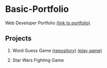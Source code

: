# Basic-Portfolio
Web Developer Portfolio [(link to portfolio)](https://jeffpball.github.io/index.html) 

## Projects
1. Word Guess Game [(repository)](https://github.com/jeffpball/jeffpball.github.io/tree/master/Word-Guess-Game) [(play game)](https://jeffpball.github.io/Word-Guess-Game/index.html) 

2. Star Wars Fighting Game

